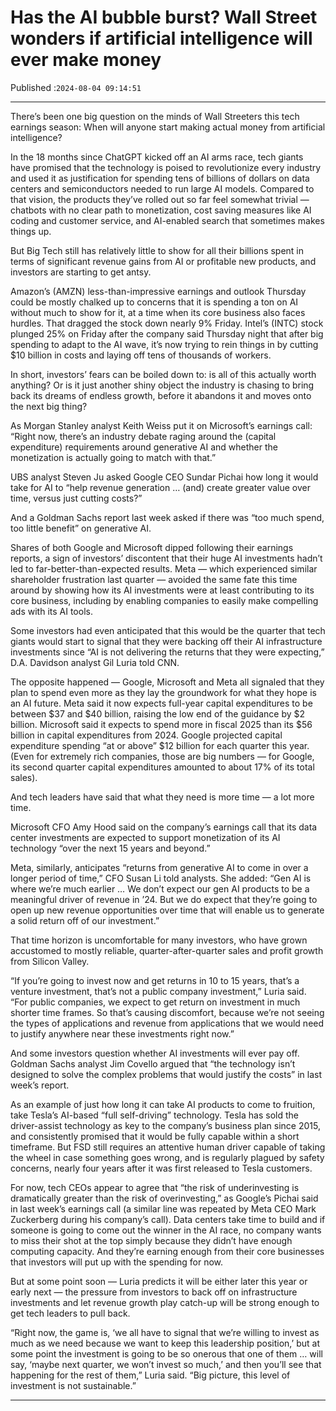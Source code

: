 # Has the AI bubble burst? Wall Street wonders if artificial intelligence will ever make money

Published :`2024-08-04 09:14:51`

---

There’s been one big question on the minds of Wall Streeters this tech earnings season: When will anyone start making actual money from artificial intelligence?

In the 18 months since ChatGPT kicked off an AI arms race, tech giants have promised that the technology is poised to revolutionize every industry and used it as justification for spending tens of billions of dollars on data centers and semiconductors needed to run large AI models. Compared to that vision, the products they’ve rolled out so far feel somewhat trivial — chatbots with no clear path to monetization, cost saving measures like AI coding and customer service, and AI-enabled search that sometimes makes things up.

But Big Tech still has relatively little to show for all their billions spent in terms of significant revenue gains from AI or profitable new products, and investors are starting to get antsy.

Amazon’s (AMZN) less-than-impressive earnings and outlook Thursday could be mostly chalked up to concerns that it is spending a ton on AI without much to show for it, at a time when its core business also faces hurdles. That dragged the stock down nearly 9% Friday. Intel’s (INTC) stock plunged 25% on Friday after the company said Thursday night that after big spending to adapt to the AI wave, it’s now trying to rein things in by cutting $10 billion in costs and laying off tens of thousands of workers.

In short, investors’ fears can be boiled down to: is all of this actually worth anything? Or is it just another shiny object the industry is chasing to bring back its dreams of endless growth, before it abandons it and moves onto the next big thing?

As Morgan Stanley analyst Keith Weiss put it on Microsoft’s earnings call: “Right now, there’s an industry debate raging around the (capital expenditure) requirements around generative AI and whether the monetization is actually going to match with that.”

UBS analyst Steven Ju asked Google CEO Sundar Pichai﻿ how long it would take for AI to “help revenue generation … (and) create greater value over time, versus just cutting costs?”

And a Goldman Sachs report last week asked if there was “too much spend, too little benefit” on generative AI.

Shares of both Google and Microsoft dipped following their earnings reports, a sign of investors’ discontent that their huge AI investments hadn’t led to far-better-than-expected results. Meta — which experienced similar shareholder frustration last quarter — avoided the same fate this time around by showing how its AI investments were at least contributing to its core business, including by enabling companies to easily make compelling ads with its AI tools.

Some investors had even anticipated that this would be the quarter that tech giants would start to signal that they were backing off their AI infrastructure investments since “AI is not delivering the returns that they were expecting,” D.A. Davidson analyst Gil Luria told CNN.

The opposite happened — Google, Microsoft and Meta all signaled that they plan to spend even more as they lay the groundwork for what they hope is an AI future. Meta said it now expects full-year capital expenditures to be between $37 and $40 billion, raising the low end of the guidance by $2 billion. Microsoft said it expects to spend more in fiscal 2025 than its $56 billion in capital expenditures from 2024. Google projected capital expenditure spending “at or above” $12 billion for each quarter this year. (Even for extremely rich companies, those are big numbers — for Google, its second quarter capital expenditures amounted to about 17% of its total sales).

And tech leaders have said that what they need is more time — a lot more time.

Microsoft CFO Amy Hood said on the company’s earnings call that its data center investments are expected to support monetization of its AI technology “over the next 15 years and beyond.”

Meta, similarly, anticipates “returns from generative AI to come in over a longer period of time,” CFO Susan Li told analysts. She added: “Gen AI is where we’re much earlier … We don’t expect our gen AI products to be a meaningful driver of revenue in ’24. But we do expect that they’re going to open up new revenue opportunities over time that will enable us to generate a solid return off of our investment.”

That time horizon is uncomfortable for many investors, who have grown accustomed to mostly reliable, quarter-after-quarter sales and profit growth from Silicon Valley.

“If you’re going to invest now and get returns in 10 to 15 years, that’s a venture investment, that’s not a public company investment,” Luria said. “For public companies, we expect to get return on investment in much shorter time frames. So that’s causing discomfort, because we’re not seeing the types of applications and revenue from applications that we would need to justify anywhere near these investments right now.”

And some investors question whether AI investments will ever pay off. Goldman Sachs analyst Jim Covello argued that “the technology isn’t designed to solve the complex problems that would justify the costs” in last week’s report.

As an example of just how long it can take AI products to come to fruition, take Tesla’s AI-based “full self-driving” technology. Tesla has sold the driver-assist technology as key to the company’s business plan since 2015, and consistently promised that it would be fully capable within a short timeframe. But FSD still requires an attentive human driver capable of taking the wheel in case something goes wrong, and is regularly plagued by safety concerns, nearly four years after it was first released to Tesla customers.

For now, tech CEOs appear to agree that “the risk of underinvesting is dramatically greater than the risk of overinvesting,” as Google’s Pichai said in last week’s earnings call (a similar line was repeated by Meta CEO Mark Zuckerberg during his company’s call). Data centers take time to build and if someone is going to come out the winner in the AI race, no company wants to miss their shot at the top simply because they didn’t have enough computing capacity. And they’re earning enough from their core businesses that investors will put up with the spending for now.

But at some point soon — Luria predicts it will be either later this year or early next — the pressure from investors to back off on infrastructure investments and let revenue growth play catch-up will be strong enough to get tech leaders to pull back.

“Right now, the game is, ‘we all have to signal that we’re willing to invest as much as we need because we want to keep this leadership position,’ but at some point the investment is going to be so onerous that one of them … will say, ‘maybe next quarter, we won’t invest so much,’ and then you’ll see that happening for the rest of them,” Luria said. “Big picture, this level of investment is not sustainable.”

---

